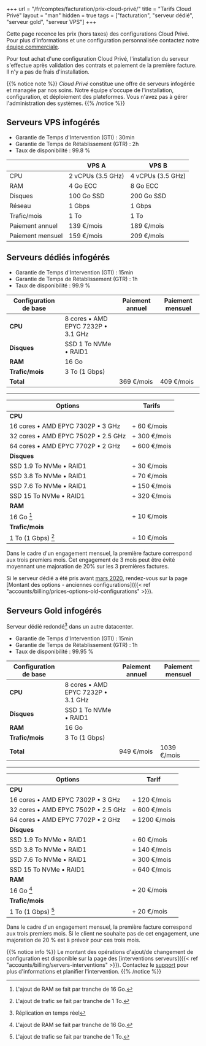 +++
url = "/fr/comptes/facturation/prix-cloud-privé/"
title = "Tarifs Cloud Privé"
layout = "man"
hidden = true
tags = ["facturation", "serveur dédié", "serveur gold", "serveur VPS"]
+++

Cette page recence les prix (hors taxes) des configurations Cloud Privé. Pour plus d'informations et une configuration personnalisée contactez notre [équipe commerciale](https://www.alwaysdata.com/fr/hebergement-infogere/).

Pour tout achat d'une configuration Cloud Privé, l'installation du serveur s'effectue après validation des contrats et paiement de la première facture. Il n'y a pas de frais d'installation.

{{% notice note %}}
*Cloud Privé* constitue une offre de serveurs infogérée et managée par nos soins. Notre équipe s'occupe de l'installation, configuration, et déploiement des plateformes. Vous n'avez pas à gérer l'administration des systèmes.
{{% /notice %}}

## Serveurs VPS infogérés

* Garantie de Temps d'Intervention (GTI) : 30min
* Garantie de Temps de Rétablissement (GTR) : 2h
* Taux de disponibilité : 99.8 %


|                 | VPS A             | VPS B             |
| --------------- | ----------------- | ----------------- |
| CPU             | 2 vCPUs (3.5 GHz) | 4 vCPUs (3.5 GHz) |
| RAM             | 4 Go ECC          | 8 Go ECC          |
| Disques         | 100 Go SSD        | 200 Go SSD        |
| Réseau          | 1 Gbps            | 1 Gbps            |
| Trafic/mois     | 1 To              | 1 To              |
| Paiement annuel  | 139 €/mois             | 189 €/mois             |
| Paiement mensuel | 159 €/mois             | 209 €/mois             |

## Serveurs dédiés infogérés

* Garantie de Temps d'Intervention (GTI) : 15min
* Garantie de Temps de Rétablissement (GTR) : 1h
* Taux de disponibilité : 99.9 %

| Configuration de base |                                    | Paiement annuel | Paiement mensuel |
| --------------------- | ---------------------------------- | --------------- | ------------- |
| **CPU**               | 8 cores • AMD EPYC 7232P • 3.1 GHz |                 |               |
| **Disques**           | SSD 1 To NVMe • RAID1                  |                 |               |
| **RAM**               | 16 Go                              |                 |               |
| **Trafic/mois**       | 3 To (1 Gbps)                      |                 |               |
| **Total**             |                                    | 369 €/mois           | 409 €/mois         |

---

| Options                             | Tarifs          |
| ----------------------------------- | --------------- |
| **CPU**                             |                 |
| 16 cores • AMD EPYC 7302P • 3 GHz   | + 60 €/mois          |
| 32 cores • AMD EPYC 7502P • 2.5 GHz | + 300 €/mois         |
| 64 cores • AMD EPYC 7702P • 2 GHz   | + 600 €/mois         |
| **Disques**                         |                 |
| SSD 1.9 To NVMe • RAID1                   | + 30 €/mois          |
| SSD 3.8 To NVMe • RAID1                   | + 70 €/mois         |
| SSD 7.6 To NVMe • RAID1                   | + 150 €/mois         |
| SSD 15 To NVMe • RAID1                | + 320 €/mois            |
| **RAM**                             |                 |
| 16 Go [^1]                          | + 10 €/mois          |
| **Trafic/mois**                     |                 |
| 1 To (1 Gbps) [^2]                  | + 10 €/mois          |

Dans le cadre d'un engagement mensuel, la première facture correspond aux trois premiers mois. Cet engagement de 3 mois peut être évité moyennant une majoration de 20% sur les 3 premières factures.

Si le serveur dédié a été pris avant [mars 2020](https://blog.alwaysdata.com/fr/2020/03/03/harderware-better-faster-stronger/), rendez-vous sur la page [Montant des options - anciennes configurations]({{< ref "accounts/billing/prices-options-old-configurations" >}}).

## Serveurs Gold infogérés

Serveur dédié redondé[^3] dans un autre datacenter.

* Garantie de Temps d'Intervention (GTI) : 15min
* Garantie de Temps de Rétablissement (GTR) : 1h
* Taux de disponibilité : 99.95 %

| Configuration de base |                                    | Paiement annuel | Paiement mensuel |
| --------------------- | ---------------------------------- | --------------- | ------------- |
| **CPU**               | 8 cores • AMD EPYC 7232P • 3.1 GHz |                 |               |
| **Disques**           | SSD 1 To NVMe • RAID1                |                 |               |
| **RAM**               | 16 Go                              |                 |               |
| **Trafic/mois**       | 3 To (1 Gbps)                      |                 |               |
| **Total**             |                                    | 949 €/mois      | 1039 €/mois   |

---

| Options                             | Tarif           |
| ----------------------------------- | --------------- |
| **CPU**                             |                 |
| 16 cores • AMD EPYC 7302P • 3 GHz   | + 120 €/mois         |
| 32 cores • AMD EPYC 7502P • 2.5 GHz | + 600 €/mois         |
| 64 cores • AMD EPYC 7702P • 2 GHz   | + 1200 €/mois        |
| **Disques**                         |                 |
| SSD 1.9 To NVMe • RAID1                   | + 60 €/mois         |
| SSD 3.8 To NVMe • RAID1                   | + 140 €/mois         |
| SSD 7.6 To NVMe • RAID1                   | + 300 €/mois         |
| SSD 15 To NVMe • RAID1                | + 640 €/mois           |
| **RAM**                             |                 |
| 16 Go [^1]                          | + 20 €/mois          |
| **Trafic/mois**                     |                 |
| 1 To (1 Gbps) [^2]                  | + 20 €/mois          |

Dans le cadre d'un engagement mensuel, la première facture correspond aux trois premiers mois. Si le client ne souhaite pas de cet engagement, une majoration de 20 % est à prévoir pour ces trois mois.

{{% notice info %}}
Le montant des opérations d'ajout/de changement de configuration est disponible sur la page des [interventions serveurs]({{< ref "accounts/billing/servers-interventions" >}}). Contactez le [support](https://admin.alwaysdata.com/support/add/) pour plus d'informations et planifier l'intervention.
{{% /notice %}}

[^1]: L'ajout de RAM se fait par tranche de 16 Go.
[^2]: L'ajout de trafic se fait par tranche de 1 To.
[^3]: Réplication en temps réel
